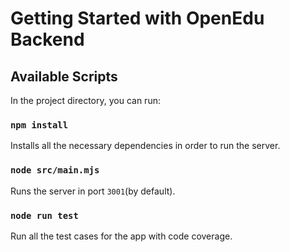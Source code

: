 # Getting Started with OpenEdu Backend



## Available Scripts

In the project directory, you can run:

### `npm install`

Installs all the necessary dependencies in order to run the server.

### `node src/main.mjs`

Runs the server in port `3001`(by default).

### `node run test`

Run all the test cases for the app with code coverage.



